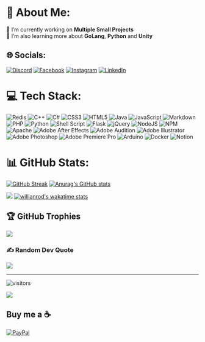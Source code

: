 # 💫 About Me:
🔭 I’m currently working on **Multiple Small Projects**<br>🌱 I’m also learning more about **GoLang**, **Python** and **Unity**<br>


## 🌐 Socials:
[![Discord](https://img.shields.io/badge/Discord-%237289DA.svg?logo=discord&logoColor=white)](https://discord.gg/z8MHqtwXpk) [![Facebook](https://img.shields.io/badge/Facebook-%231877F2.svg?logo=Facebook&logoColor=white)](https://facebook.com/ayham.alali.11) [![Instagram](https://img.shields.io/badge/Instagram-%23E4405F.svg?logo=Instagram&logoColor=white)](https://instagram.com/ayham.alali.11) [![LinkedIn](https://img.shields.io/badge/LinkedIn-%230077B5.svg?logo=linkedin&logoColor=white)](https://linkedin.com/in/ayhamalali) 

# 💻 Tech Stack:
![Redis](https://img.shields.io/badge/redis-%23DD0031.svg?style=for-the-badge&logo=redis&logoColor=white) ![C++](https://img.shields.io/badge/c++-%2300599C.svg?style=for-the-badge&logo=c%2B%2B&logoColor=white) ![C#](https://img.shields.io/badge/c%23-%23239120.svg?style=for-the-badge&logo=c-sharp&logoColor=white) ![CSS3](https://img.shields.io/badge/css3-%231572B6.svg?style=for-the-badge&logo=css3&logoColor=white) ![HTML5](https://img.shields.io/badge/html5-%23E34F26.svg?style=for-the-badge&logo=html5&logoColor=white) ![Java](https://img.shields.io/badge/java-%23ED8B00.svg?style=for-the-badge&logo=java&logoColor=white) ![JavaScript](https://img.shields.io/badge/javascript-%23323330.svg?style=for-the-badge&logo=javascript&logoColor=%23F7DF1E) ![Markdown](https://img.shields.io/badge/markdown-%23000000.svg?style=for-the-badge&logo=markdown&logoColor=white) ![PHP](https://img.shields.io/badge/php-%23777BB4.svg?style=for-the-badge&logo=php&logoColor=white) ![Python](https://img.shields.io/badge/python-3670A0?style=for-the-badge&logo=python&logoColor=ffdd54) ![Shell Script](https://img.shields.io/badge/shell_script-%23121011.svg?style=for-the-badge&logo=gnu-bash&logoColor=white) ![Flask](https://img.shields.io/badge/flask-%23000.svg?style=for-the-badge&logo=flask&logoColor=white) ![jQuery](https://img.shields.io/badge/jquery-%230769AD.svg?style=for-the-badge&logo=jquery&logoColor=white) ![NodeJS](https://img.shields.io/badge/node.js-6DA55F?style=for-the-badge&logo=node.js&logoColor=white) ![NPM](https://img.shields.io/badge/NPM-%23000000.svg?style=for-the-badge&logo=npm&logoColor=white) ![Apache](https://img.shields.io/badge/apache-%23D42029.svg?style=for-the-badge&logo=apache&logoColor=white) ![Adobe After Effects](https://img.shields.io/badge/Adobe%20After%20Effects-9999FF.svg?style=for-the-badge&logo=Adobe%20After%20Effects&logoColor=white) ![Adobe Audition](https://img.shields.io/badge/Adobe%20Audition-9999FF.svg?style=for-the-badge&logo=Adobe%20Audition&logoColor=white) ![Adobe Illustrator](https://img.shields.io/badge/adobeillustrator-%23FF9A00.svg?style=for-the-badge&logo=adobeillustrator&logoColor=white) ![Adobe Photoshop](https://img.shields.io/badge/adobephotoshop-%2331A8FF.svg?style=for-the-badge&logo=adobephotoshop&logoColor=white) ![Adobe Premiere Pro](https://img.shields.io/badge/Adobe%20Premiere%20Pro-9999FF.svg?style=for-the-badge&logo=Adobe%20Premiere%20Pro&logoColor=white) ![Arduino](https://img.shields.io/badge/-Arduino-00979D?style=for-the-badge&logo=Arduino&logoColor=white) ![Docker](https://img.shields.io/badge/docker-%230db7ed.svg?style=for-the-badge&logo=docker&logoColor=white) ![Notion](https://img.shields.io/badge/Notion-%23000000.svg?style=for-the-badge&logo=notion&logoColor=white)

# 📊 GitHub Stats:

[![GitHub Streak](http://github-readme-streak-stats.herokuapp.com?user=AyhamAl-Ali&theme=merko)](https://www.opg4mers.com)
[![Anurag's GitHub stats](https://github-readme-stats.vercel.app/api?username=AyhamAl-Ali&count_private=true&show_icons=true&theme=merko&include_all_commits=true)](https://www.opg4mers.com)

![](https://github-readme-stats.vercel.app/api/top-langs/?username=ayhamal-ali&theme=merko&hide_border=false&include_all_commits=true&count_private=true&layout=compact)
[![willianrod's wakatime stats](https://github-readme-stats.vercel.app/api/wakatime?username=ayhamalali&langs_count=8&layout=compact&theme=merko)](https://github.com/anuraghazra/github-readme-stats)

## 🏆 GitHub Trophies
![](https://github-profile-trophy.vercel.app/?username=ayhamal-ali&theme=radical&no-frame=true&no-bg=false&margin-w=4)

### ✍️ Random Dev Quote
![](https://quotes-github-readme.vercel.app/api?type=horizontal&theme=merko)

---
![visitors](https://visitor-badge.glitch.me/badge?page_id=AyhamAl-Ali.AyhamAl-Ali)

[![](https://visitcount.itsvg.in/api?id=ayhamal-ali&icon=0&color=0)](https://visitcount.itsvg.in)

  ## Buy me a ☕
  [![PayPal](https://img.shields.io/badge/PayPal-00457C?style=for-the-badge&logo=paypal&logoColor=white)](https://paypal.me/ayhamalali) 

  
<!-- Proudly created with GPRM ( https://gprm.itsvg.in ) -->
